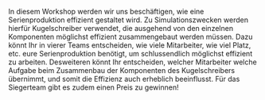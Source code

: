 In diesem Workshop werden wir uns beschäftigen, wie eine
Serienproduktion effizient gestaltet wird. Zu Simulationszwecken werden
hierfür Kugelschreiber verwendet, die ausgehend von den einzelnen
Komponenten möglichst effizient zusammengebaut werden müssen. Dazu könnt
Ihr in vierer Teams entscheiden, wie viele Mitarbeiter, wie viel Platz,
etc. eure Serienproduktion benötigt, um schlussendlich möglichst
effizient zu arbeiten. Desweiteren könnt Ihr entscheiden, welcher
Mitarbeiter welche Aufgabe beim Zusammenbau der Komponenten des
Kugelschreibers übernimmt, und somit die Effizienz auch erheblich
beeinflusst. Für das Siegerteam gibt es zudem einen Preis zu gewinnen!
